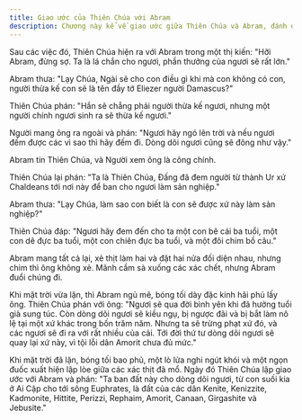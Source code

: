 ```yaml
---
title: Giao ước của Thiên Chúa với Abram
description: Chương này kể về giao ước giữa Thiên Chúa và Abram, đánh dấu bước ngoặt trong lịch sử đức tin. Thiên Chúa hứa ban phước lành, đất hứa và dòng dõi đông đảo cho Abram, khẳng định sự trung tín và kế hoạch cứu độ dành cho nhân loại qua ông.
---
```


Sau các việc đó, Thiên Chúa hiện ra với Abram trong một thị kiến: "Hỡi Abram, đừng sợ. Ta là lá chắn cho ngươi, phần thưởng của ngươi sẽ rất lớn."

Abram thưa: "Lạy Chúa, Ngài sẽ cho con điều gì khi mà con không có con, người thừa kế con sẽ là tên đầy tớ Eliezer người Damascus?"

Thiên Chúa phán: "Hắn sẽ chẳng phải người thừa kế ngươi, nhưng một người chính ngươi sinh ra sẽ thừa kế ngươi."

Người mang ông ra ngoài và phán: "Ngươi hãy ngó lên trời và nếu ngươi đếm được các vì sao thì hãy đếm đi. Dòng dõi ngươi cũng sẽ đông như vậy."

Abram tin Thiên Chúa, và Người xem ông là công chính.

Thiên Chúa lại phán: "Ta là Thiên Chúa, Đấng đã đem người từ thành Ur xứ Chaldeans tới nơi này để ban cho ngươi làm sản nghiệp."

Abram thưa: "Lạy Chúa, làm sao con biết là con sẽ được xứ này làm sản nghiệp?"

Thiên Chúa đáp: "Ngươi hãy đem đến cho ta một con bê cái ba tuổi, một con dê đực ba tuổi, một con chiên đực ba tuổi, và một đôi chim bồ câu."

Abram mang tất cả lại, xẻ thịt làm hai và đặt hai nửa đối diện nhau, nhưng chim thì ông không xẻ. Mãnh cầm sà xuống các xác chết, nhưng Abram đuổi chúng đi.

Khi mặt trời vừa lặn, thì Abram ngủ mê, bóng tối dày đặc kinh hãi phủ lấy ông. Thiên Chúa phán với ông: "Ngươi sẽ qua đời bình yên khi đã hưởng tuổi già sung túc. Còn dòng dõi ngươi sẽ kiều ngụ, bị ngược đãi và bị bắt làm nô lệ tại một xứ khác trong bốn trăm năm. Nhưng ta sẽ trừng phạt xứ đó, và các ngươi sẽ đi ra với rất nhiều của cải. Tới đời thứ tư dòng dõi ngươi sẽ quay lại xứ này, vì tội lỗi dân Amorit chưa đủ mức."

Khi mặt trời đã lặn, bóng tối bao phủ, một lò lửa nghi ngút khói và một ngọn đuốc xuất hiện lập lòe giữa các xác thịt đã mổ. Ngày đó Thiên Chúa lập giao ước với Abram và phán: "Ta ban đất này cho dòng dõi ngươi, từ con suối kia ở Ai Cập cho tới sông Euphrates, là đất của các dân Kenite, Kenizzite, Kadmonite, Hittite, Perizzi, Rephaim, Amorit, Canaan, Girgashite và Jebusite."
